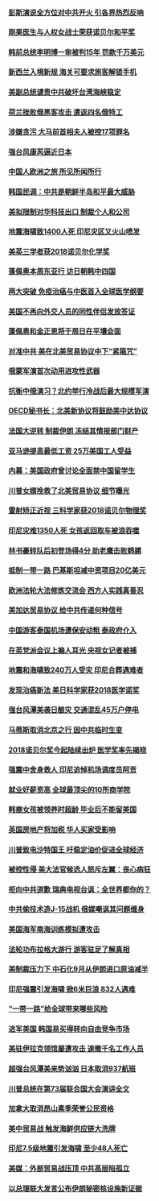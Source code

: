 #### [彭斯演说全方位对中共开火 引各界热烈反响](../pages/nsc418/n10763272.md?t=10060331) 

#### [刚果医生与人权女战士荣获诺贝尔和平奖](../pages/nsc418/n10763082.md?t=10060331) 

#### [韩前总统李明博一审被判15年 罚款千万美元](../pages/nsc418/n10762822.md?t=10060331) 

#### [新西兰入境新规 海关可要求旅客解锁手机](../pages/nsc418/n10762852.md?t=10060331) 

#### [美副总统谴责中共破坏台湾海峡稳定](../pages/nsc418/n10761433.md?t=10060331) 

#### [荷兰挫败俄黑客攻击 遣返四名俄特工](../pages/nsc418/n10760997.md?t=10060331) 

#### [涉嫌贪污 大马前首相夫人被控17项罪名](../pages/nsc418/n10760600.md?t=10060331) 

#### [强台风康芮逼近日本](../pages/nsc418/n10760088.md?t=10060331) 

#### [中国人欧洲之旅 所见所闻所行](../pages/nsc418/n10754227.md?t=10060331) 

#### [韩国民调：中共是朝鲜半岛和平最大威胁](../pages/nsc418/n10758812.md?t=10060331) 

#### [美拟限制对华科技出口 制裁个人和公司](../pages/nsc418/n10758676.md?t=10060331) 

#### [地震海啸致1400人死 印尼灾区又火山喷发](../pages/nsc418/n10758655.md?t=10060331) 

#### [美英三学者获2018诺贝尔化学奖](../pages/nsc418/n10758250.md?t=10060331) 

#### [蓬佩奥本周东亚行 访日朝韩中四国](../pages/nsc418/n10757819.md?t=10060331) 

#### [两大突破 免疫治癌与中医首入全球医学纲要](../pages/nsc418/n10757153.md?t=10060331) 

#### [美国不再向外交人员的同性伴侣发放签证](../pages/nsc418/n10756972.md?t=10060331) 

#### [蓬佩奥和金正恩将于周日在平壤会面](../pages/nsc418/n10756821.md?t=10060331) 

#### [对准中共 美在北美贸易协议中下“紧箍咒”](../pages/nsc418/n10756876.md?t=10060331) 

#### [俄蒙军演首次动用进攻性武器](../pages/nsc418/n10756836.md?t=10060331) 

#### [抗衡中俄演习？北约举行冷战后最大规模军演](../pages/nsc418/n10756682.md?t=10060331) 

#### [OECD秘书长：北美新协议将鼓励美中达协议](../pages/nsc418/n10756498.md?t=10060331) 

#### [法国大逆转 制裁伊朗 冻结其情报部门财产](../pages/nsc418/n10756287.md?t=10060331) 

#### [亚马逊提高最低工资 25万美国工人受益](../pages/nsc418/n10756248.md?t=10060331) 

#### [内幕：美国政府曾讨论全面禁中国留学生](../pages/nsc418/n10756116.md?t=10060331) 

#### [川普女婿挽救了北美贸易协议 细节曝光](../pages/nsc418/n10756114.md?t=10060331) 

#### [雷射矫正近视 三科学家获2018诺贝尔物理奖](../pages/nsc418/n10755796.md?t=10060331) 

#### [印尼灾难1350人死 女孩返回取车被浪吞噬](../pages/nsc418/n10755562.md?t=10060331) 

#### [林书豪转队后初登场得4分 助老鹰击败鹈鹕](../pages/nsc418/n10755398.md?t=10060331) 

#### [抵制一带一路 巴基斯坦减中资项目20亿美元](../pages/nsc418/n10754852.md?t=10060331) 

#### [欧洲法轮大法修炼交流会 西方人实践真善忍](../pages/nsc418/n10753531.md?t=10060331) 

#### [美加达贸易协议 给中共传递何种信号](../pages/nsc418/n10754031.md?t=10060331) 

#### [中国游客泰国机场遭保安动粗 泰政府介入](../pages/nsc418/n10754049.md?t=10060331) 

#### [在英党派会议上搧人耳光 央视女记者被捕](../pages/nsc418/n10753976.md?t=10060331) 

#### [地震和海啸致240万人受灾 印尼合葬遇难者](../pages/nsc418/n10753947.md?t=10060331) 

#### [发现治癌新法 美日科学家获2018医学诺奖](../pages/nsc418/n10753580.md?t=10060331) 

#### [强台风潭美袭日酿灾 交通混乱45万户停电](../pages/nsc418/n10753512.md?t=10060331) 

#### [马蒂斯取消北京之行 因中共临时生变](../pages/nsc418/n10753298.md?t=10060331) 

#### [2018诺贝尔奖今起陆续出炉 医学奖率先揭晓](../pages/nsc418/n10753118.md?t=10060331) 

#### [强震中舍身救人 印尼追悼机场调度员阿贡](../pages/nsc418/n10752506.md?t=10060331) 

#### [就业好薪资高 全球最顶尖的10所商学院](../pages/nsc418/n10752631.md?t=10060331) 

#### [韩裔女孩被领养时超龄 毕业后不能留美国](../pages/nsc418/n10752626.md?t=10060331) 

#### [英国房地产将加税 华人买家受影响](../pages/nsc418/n10751736.md?t=10060331) 

#### [川普致电沙特国王 吁稳定油价促进全球经济](../pages/nsc418/n10751523.md?t=10060331) 

#### [被控性侵 美大法官候选人怒斥左翼：丧心病狂](../pages/nsc418/n10751230.md?t=10060331) 

#### [拒向中共道歉 瑞典电视台讽：全世界都你的？](../pages/nsc418/n10750912.md?t=10060331) 

#### [中共偷技术造J-15战机 俄媒嘲讽其问题缠身](../pages/nsc418/n10747129.md?t=10060331) 

#### [美国海军南海训练模拟遭攻击](../pages/nsc418/n10750478.md?t=10060331) 

#### [法轮功布拉格大游行 游客驻足了解真相](../pages/nsc418/n10749360.md?t=10060331) 

#### [美制裁压力下 中石化9月从伊朗进口原油减半](../pages/nsc418/n10750277.md?t=10060331) 

#### [印尼强震引发海啸 掀6米巨浪 832人遇难](../pages/nsc418/n10750394.md?t=10060331) 

#### [“一带一路”给全球带来哪些风险](../pages/nsc418/n10742788.md?t=10060331) 

#### [进军美国 韩国易买得转向自由竞争市场](../pages/nsc418/n10749943.md?t=10060331) 

#### [美驻伊拉克领馆屡遭攻击 速撤千名工作人员](../pages/nsc418/n10749876.md?t=10060331) 

#### [超强台风潭美来势汹汹 日本取消937航班](../pages/nsc418/n10749367.md?t=10060331) 

#### [川普总统在第73届联合国大会演讲全文](../pages/nsc418/n10749015.md?t=10060331) 

#### [加拿大取消昂山素季荣誉公民资格](../pages/nsc418/n10748982.md?t=10060331) 

#### [美中贸易战 触发海鲜供应链大洗牌](../pages/nsc418/n10749136.md?t=10060331) 

#### [印尼7.5级地震引发海啸 至少48人死亡](../pages/nsc418/n10748646.md?t=10060331) 

#### [美媒：外部贸易战压顶 中共高层陷孤立](../pages/nsc418/n10748592.md?t=10060331) 

#### [以总理联大发言公布伊朗秘密核设施新证据](../pages/nsc418/n10747225.md?t=10060331) 

